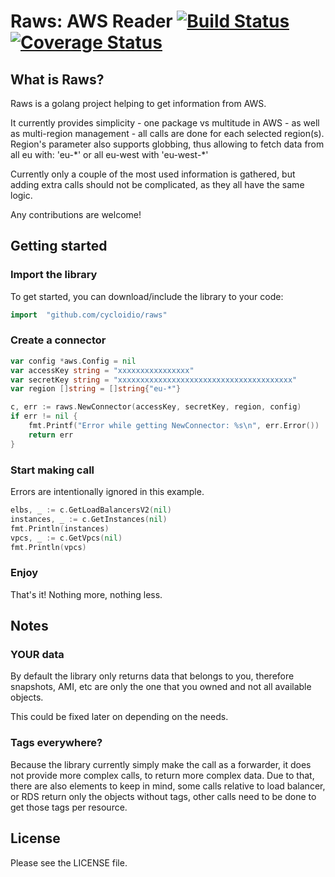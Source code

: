 # Raws: AWS Reader [![Build Status](https://travis-ci.org/cycloidio/raws.svg?branch=master)](https://travis-ci.org/cycloidio/raws) [![Coverage Status](https://coveralls.io/repos/github/cycloidio/raws/badge.svg)](https://coveralls.io/github/cycloidio/raws)

## What is Raws?

Raws is a golang project helping to get information from AWS.

It currently provides simplicity - one package vs multitude in AWS - as well as multi-region management - all calls are done for each selected region(s).
Region's parameter also supports globbing, thus allowing to fetch data from all eu with: 'eu-\*' or all eu-west with 'eu-west-\*'

Currently only a couple of the most used information is gathered, but adding extra calls should not be complicated, as they all have the same logic.

Any contributions are welcome!

## Getting started

### Import the library
To get started, you can download/include the library to your code:
```go
import 	"github.com/cycloidio/raws"
```

### Create a connector
```go
var config *aws.Config = nil
var accessKey string = "xxxxxxxxxxxxxxxx"
var secretKey string = "xxxxxxxxxxxxxxxxxxxxxxxxxxxxxxxxxxxxxxx"
var region []string = []string{"eu-*"}

c, err := raws.NewConnector(accessKey, secretKey, region, config)
if err != nil {
	fmt.Printf("Error while getting NewConnector: %s\n", err.Error())
	return err
}
```

### Start making call

Errors are intentionally ignored in this example.

```go
elbs, _ := c.GetLoadBalancersV2(nil)
instances, _ := c.GetInstances(nil)
fmt.Println(instances)
vpcs, _ := c.GetVpcs(nil)
fmt.Println(vpcs)
```

### Enjoy
That's it! Nothing more, nothing less.

## Notes

### YOUR data
By default the library only returns data that belongs to you, therefore snapshots, AMI, etc are only the one that you owned and not all available objects.

This could be fixed later on depending on the needs.

### Tags everywhere?
Because the library currently simply make the call as a forwarder, it does not provide more complex calls, to return more complex data. Due to that, there are also elements to keep in mind, some calls relative to load balancer, or RDS return only the objects without tags, other calls need to be done to get those tags per resource. 

## License

Please see the LICENSE file.

